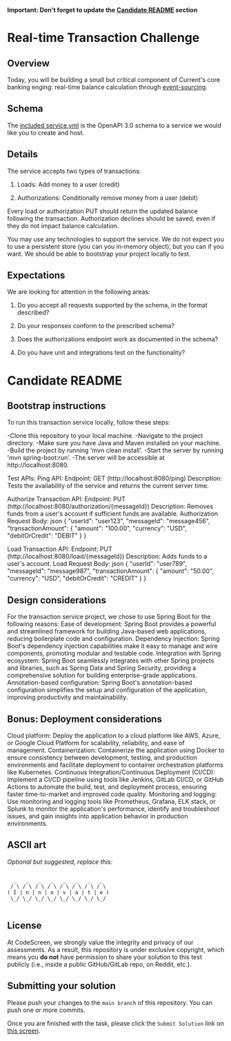 **Important: Don't forget to update the [Candidate README](#candidate-readme) section**

Real-time Transaction Challenge
===============================
## Overview


Today, you will be building a small but critical component of Current's core banking enging: real-time balance calculation through [event-sourcing](https://martinfowler.com/eaaDev/EventSourcing.html).

## Schema
The [included service.yml](service.yml) is the OpenAPI 3.0 schema to a service we would like you to create and host. 

## Details
The service accepts two types of transactions:
1) Loads: Add money to a user (credit)

2) Authorizations: Conditionally remove money from a user (debit)

Every load or authorization PUT should return the updated balance following the transaction. Authorization declines should be saved, even if they do not impact balance calculation.

You may use any technologies to support the service. We do not expect you to use a persistent store (you can you in-memory object), but you can if you want. We should be able to bootstrap your project locally to test.

## Expectations
We are looking for attention in the following areas:
1) Do you accept all requests supported by the schema, in the format described?

2) Do your responses conform to the prescribed schema?

3) Does the authorizations endpoint work as documented in the schema?

4) Do you have unit and integrations test on the functionality?

# Candidate README
## Bootstrap instructions
To run this transaction service locally, follow these steps:

-Clone this repository to your local machine.
-Navigate to the project directory.
-Make sure you have Java and Maven installed on your machine.
-Build the project by running 'mvn clean install'.
-Start the server by running 'mvn spring-boot:run'.
-The server will be accessible at http://localhost:8080.

Test APIs:
Ping API:
Endpoint: GET (http://localhost:8080/ping)
Description: Tests the availability of the service and returns the current server time.


Authorize Transaction API:
Endpoint: PUT (http://localhost:8080/authorization/{messageId})
Description: Removes funds from a user's account if sufficient funds are available.
Authorization Request Body: json
{
    "userId": "user123",
    "messageId": "message456",
    "transactionAmount": {
        "amount": "100.00",
        "currency": "USD",
        "debitOrCredit": "DEBIT"
    }
}

Load Transaction API:
Endpoint: PUT (http://localhost:8080/load/{messageId})
Description: Adds funds to a user's account.
Load Request Body: json
{
    "userId": "user789",
    "messageId": "message987",
    "transactionAmount": {
        "amount": "50.00",
        "currency": "USD",
        "debitOrCredit": "CREDIT"
    }
}


## Design considerations

For the transaction service project, we chose to use Spring Boot for the following reasons:
Ease of development: Spring Boot provides a powerful and streamlined framework for building Java-based web applications, reducing boilerplate code and configuration.
Dependency Injection: Spring Boot's dependency injection capabilities make it easy to manage and wire components, promoting modular and testable code.
Integration with Spring ecosystem: Spring Boot seamlessly integrates with other Spring projects and libraries, such as Spring Data and Spring Security, providing a comprehensive solution for building enterprise-grade applications.
Annotation-based configuration: Spring Boot's annotation-based configuration simplifies the setup and configuration of the application, improving productivity and maintainability.


## Bonus: Deployment considerations

Cloud platform: Deploy the application to a cloud platform like AWS, Azure, or Google Cloud Platform for scalability, reliability, and ease of management.
Containerization: Containerize the application using Docker to ensure consistency between development, testing, and production environments and facilitate deployment to container orchestration platforms like Kubernetes.
Continuous Integration/Continuous Deployment (CI/CD): Implement a CI/CD pipeline using tools like Jenkins, GitLab CI/CD, or GitHub Actions to automate the build, test, and deployment process, ensuring faster time-to-market and improved code quality.
Monitoring and logging: Use monitoring and logging tools like Prometheus, Grafana, ELK stack, or Splunk to monitor the application's performance, identify and troubleshoot issues, and gain insights into application behavior in production environments.

## ASCII art
*Optional but suggested, replace this:*
```
                                                                                
  _   _   _   _   _   _   _   _  
 / \ / \ / \ / \ / \ / \ / \ / \ 
( I | n | n | o | v | a | t | e )
 \_/ \_/ \_/ \_/ \_/ \_/ \_/ \_/ 
           
```
## License

At CodeScreen, we strongly value the integrity and privacy of our assessments. As a result, this repository is under exclusive copyright, which means you **do not** have permission to share your solution to this test publicly (i.e., inside a public GitHub/GitLab repo, on Reddit, etc.). <br>

## Submitting your solution

Please push your changes to the `main branch` of this repository. You can push one or more commits. <br>

Once you are finished with the task, please click the `Submit Solution` link on <a href="https://app.codescreen.com/candidate/80d19d4a-c14f-4031-83b6-1d799fd88022" target="_blank">this screen</a>.

